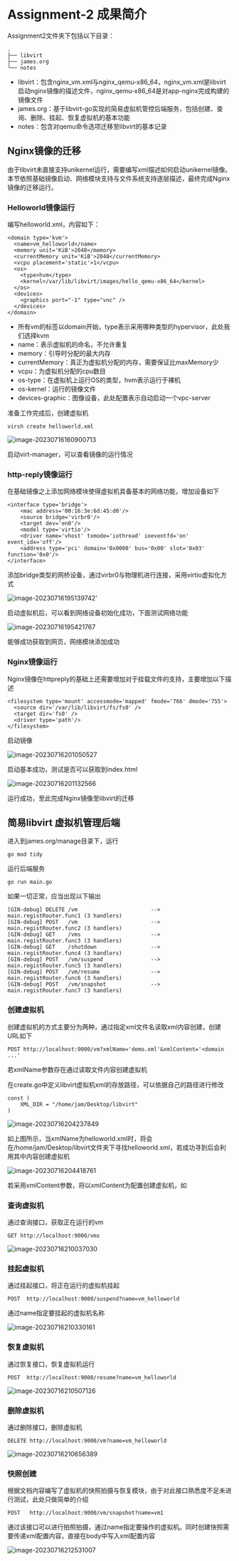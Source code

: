 # Assignment-2 成果简介

Assignment2文件夹下包括以下目录：

```
.
├── libvirt
├── james.org
└── notes
```

- libvirt：包含nginx_vm.xml与nginx_qemu-x86_64，nginx_vm.xml是libvirt启动nginx镜像的描述文件，nginx_qemu-x86_64是对app-nginx完成构建的镜像文件
- james.org：基于libvirt-go实现的简易虚拟机管控后端服务，包括创建、查询、删除、挂起、恢复虚拟机的基本功能
- notes：包含对qemu命令选项迁移至libvirt的基本记录

## Nginx镜像的迁移

由于libvirt未直接支持unikernel运行，需要编写xml描述如何启动unikernel镜像。本节依照基础镜像启动、网络模块支持与文件系统支持逐层描述，最终完成Nginx镜像的迁移运行。

### Helloworld镜像运行

编写helloworld.xml，内容如下：

```
<domain type='kvm'>
  <name>vm_helloworld</name>
  <memory unit='KiB'>2048</memory>
  <currentMemory unit='KiB'>2048</currentMemory>
  <vcpu placement='static'>1</vcpu>
  <os>
    <type>hvm</type>
    <kernel>/var/lib/libvirt/images/hello_qemu-x86_64</kernel>
  </os>
  <devices>
    <graphics port="-1" type="vnc" />
  </devices>
</domain>
```

- 所有vm的标签以domain开始，type表示采用哪种类型的hypervisor，此处我们选择kvm
- name：表示虚拟机的命名，不允许重复
- memory：引导时分配的最大内存
- currentMemory：真正为虚拟机分配的内存，需要保证比maxMemory少
- vcpu：为虚拟机分配的cpu数目
- os-type：在虚拟机上运行OS的类型，hvm表示运行于裸机
- os-kernel：运行的镜像文件
- devices-graphic：图像设备，此处配置表示自动启动一个vpc-server

准备工作完成后，创建虚拟机

```
virsh create helloworld.xml
```

![image-20230716160900713](./notes/images/image-20230716160900713.png)

启动virt-manager，可以查看镜像的运行情况

### http-reply镜像运行

在基础镜像之上添加网络模块使得虚拟机具备基本的网络功能，增加设备如下

```
<interface type='bridge'>
    <mac address='00:16:3e:6d:45:d0'/>
    <source bridge='virbr0'/>
    <target dev='en0'/>
    <model type='virtio'/>
    <driver name='vhost' txmode='iothread' ioeventfd='on' event_idx='off'/>
    <address type='pci' domain='0x0000' bus='0x00' slot='0x03' function='0x0'/>
</interface>
```

添加bridge类型的网桥设备，通过virbr0与物理机进行连接，采用virtio虚拟化方式

![image-20230716195139742](./notes/images/image-20230716195139742.png)‘

启动虚拟机后，可以看到网络设备初始化成功，下面测试网络功能

![image-20230716195421767](./notes/images/image-20230716195421767.png)

能够成功获取到网页，网络模块添加成功

### Nginx镜像运行

Nginx镜像在httpreply的基础上还需要增加对于挂载文件的支持，主要增加以下描述

```
<filesystem type='mount' accessmode='mapped' fmode='766' dmode='755'>
  <source dir='/var/lib/libvirt/fs/fs0' />
  <target dir='fs0' />
  <driver type='path'/>
</filesystem>
```

启动镜像

![image-20230716201050527](./notes/images/image-20230716201050527.png)

启动基本成功，测试是否可以获取到index.html

![image-20230716201132566](./notes/images/image-20230716201132566.png)

运行成功，至此完成Nginx镜像至libvirt的迁移

## 简易libvirt 虚拟机管理后端

进入到james.org/manage目录下，运行

```
go mod tidy
```

运行后端服务

```
go run main.go
```

如果一切正常，应当出现以下输出

```
[GIN-debug] DELETE /vm                       --> main.registRouter.func1 (3 handlers)
[GIN-debug] POST   /vm                       --> main.registRouter.func2 (3 handlers)
[GIN-debug] GET    /vms                      --> main.registRouter.func3 (3 handlers)
[GIN-debug] GET    /shutdown                 --> main.registRouter.func4 (3 handlers)
[GIN-debug] POST   /vm/suspend               --> main.registRouter.func5 (3 handlers)
[GIN-debug] POST   /vm/resume                --> main.registRouter.func6 (3 handlers)
[GIN-debug] POST   /vm/snapshot              --> main.registRouter.func7 (3 handlers)
```

### 创建虚拟机

创建虚拟机的方式主要分为两种，通过指定xml文件名读取xml内容创建，创建URL如下

```
POST http://localhost:9000/vm?xmlName='demo.xml'&xmlContent='<domain ...'
```

若xmlName参数存在通过读取文件内容创建虚拟机

在create.go中定义libvirt虚拟机xml的存放路径，可以依据自己的路径进行修改

```
const (
	XML_DIR = "/home/jam/Desktop/libvirt"
)
```

![image-20230716204237849](./notes/images/image-20230716204237849.png)

如上图所示，当xmlName为helloworld.xml时，将会在/home/jam/Desktop/libvirt文件夹下寻找helloworld.xml，若成功寻到后会利用其中内容创建虚拟机

![image-20230716204418761](./notes/images/image-20230716204418761.png)

若采用xmlContent参数，将以xmlContent为配置创建虚拟机，如

### 查询虚拟机

通过查询接口，获取正在运行的vm

```
GET http://localhost:9000/vms
```

![image-20230716210037030](./notes/images/image-20230716210037030.png)

### 挂起虚拟机

通过挂起接口，将正在运行的虚拟机挂起

```
POST  http://localhost:9000/suspend?name=vm_helloworld
```

通过name指定要挂起的虚拟机名称

![image-20230716210330161](./notes/images/image-20230716210330161.png)

### 恢复虚拟机

通过恢复接口，恢复虚拟机运行

```
POST  http://localhost:9000/resume?name=vm_helloworld
```

![image-20230716210507126](./notes/images/image-20230716210507126.png)

### 删除虚拟机

通过删除接口，删除虚拟机

```
DELETE http://localhost:9000/vm?name=vm_helloworld
```

![image-20230716210656389](./notes/images/image-20230716210656389.png)

### 快照创建

根据文档内容编写了虚拟机的快照拍摄与恢复模块，由于对此接口熟悉度不足未进行测试，此处只做简单的介绍

```
POST   http://localhost:9000/vm/snapshot?name=vm1
```

通过该接口可以进行拍照拍摄，通过name指定要操作的虚拟机。同时创建快照需要传递xml配置内容，直接在body中写入xml配置内容

![image-20230716212531007](./notes/images/image-20230716212531007.png)
